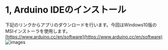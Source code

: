 # 1, Arduino IDEのインストール  
下記のリンクからアプリのダウンロードを行います。今回はWindows10版のMSIインストーラを使用します。  
[https://www.arduino.cc/en/software](https://www.arduino.cc/en/software)  
![images](https://github.com/key44/Training-for-new-employees/blob/master/images/install.png)